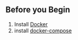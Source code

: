 ## Before you Begin

1. Install [Docker](https://docs.docker.com/install/linux/docker-ce/ubuntu/)
2. install [docker-compose](https://docs.docker.com/compose/install/)
